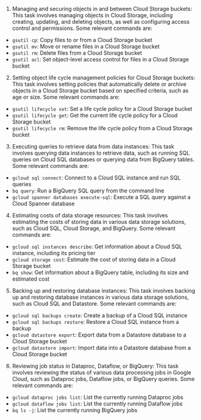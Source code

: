 1. Managing and securing objects in and between Cloud Storage buckets: This task involves managing objects in Cloud Storage, including creating, updating, and deleting objects, as well as configuring access control and permissions. Some relevant commands are:
- `gsutil cp`: Copy files to or from a Cloud Storage bucket
- `gsutil mv`: Move or rename files in a Cloud Storage bucket
- `gsutil rm`: Delete files from a Cloud Storage bucket
- `gsutil acl`: Set object-level access control for files in a Cloud Storage bucket

2. Setting object life cycle management policies for Cloud Storage buckets: This task involves setting policies that automatically delete or archive objects in a Cloud Storage bucket based on specified criteria, such as age or size. Some relevant commands are:
- `gsutil lifecycle set`: Set a life cycle policy for a Cloud Storage bucket
- `gsutil lifecycle get`: Get the current life cycle policy for a Cloud Storage bucket
- `gsutil lifecycle rm`: Remove the life cycle policy from a Cloud Storage bucket

3. Executing queries to retrieve data from data instances: This task involves querying data instances to retrieve data, such as running SQL queries on Cloud SQL databases or querying data from BigQuery tables. Some relevant commands are:
- `gcloud sql connect`: Connect to a Cloud SQL instance and run SQL queries
- `bq query`: Run a BigQuery SQL query from the command line
- `gcloud spanner databases execute-sql`: Execute a SQL query against a Cloud Spanner database

4. Estimating costs of data storage resources: This task involves estimating the costs of storing data in various data storage solutions, such as Cloud SQL, Cloud Storage, and BigQuery. Some relevant commands are:
- `gcloud sql instances describe`: Get information about a Cloud SQL instance, including its pricing tier
- `gcloud storage cost`: Estimate the cost of storing data in a Cloud Storage bucket
- `bq show`: Get information about a BigQuery table, including its size and estimated cost

5. Backing up and restoring database instances: This task involves backing up and restoring database instances in various data storage solutions, such as Cloud SQL and Datastore. Some relevant commands are:
- `gcloud sql backups create`: Create a backup of a Cloud SQL instance
- `gcloud sql backups restore`: Restore a Cloud SQL instance from a backup
- `gcloud datastore export`: Export data from a Datastore database to a Cloud Storage bucket
- `gcloud datastore import`: Import data into a Datastore database from a Cloud Storage bucket

6. Reviewing job status in Dataproc, Dataflow, or BigQuery: This task involves reviewing the status of various data processing jobs in Google Cloud, such as Dataproc jobs, Dataflow jobs, or BigQuery queries. Some relevant commands are:
- `gcloud dataproc jobs list`: List the currently running Dataproc jobs
- `gcloud dataflow jobs list`: List the currently running Dataflow jobs
- `bq ls -j`: List the currently running BigQuery jobs